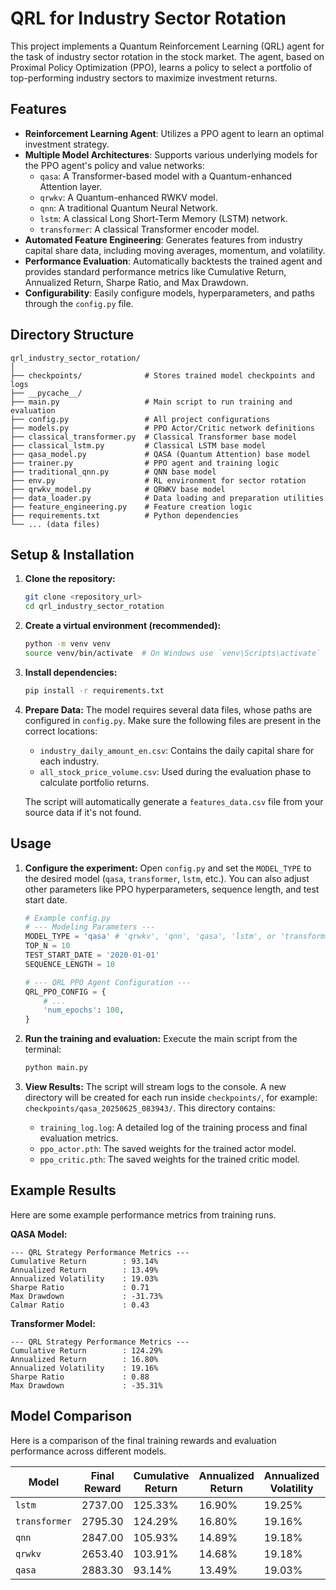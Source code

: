 # QRL for Industry Sector Rotation

This project implements a Quantum Reinforcement Learning (QRL) agent for the task of industry sector rotation in the stock market. The agent, based on Proximal Policy Optimization (PPO), learns a policy to select a portfolio of top-performing industry sectors to maximize investment returns.

## Features

- **Reinforcement Learning Agent**: Utilizes a PPO agent to learn an optimal investment strategy.
- **Multiple Model Architectures**: Supports various underlying models for the PPO agent's policy and value networks:
    - `qasa`: A Transformer-based model with a Quantum-enhanced Attention layer.
    - `qrwkv`: A Quantum-enhanced RWKV model.
    - `qnn`: A traditional Quantum Neural Network.
    - `lstm`: A classical Long Short-Term Memory (LSTM) network.
    - `transformer`: A classical Transformer encoder model.
- **Automated Feature Engineering**: Generates features from industry capital share data, including moving averages, momentum, and volatility.
- **Performance Evaluation**: Automatically backtests the trained agent and provides standard performance metrics like Cumulative Return, Annualized Return, Sharpe Ratio, and Max Drawdown.
- **Configurability**: Easily configure models, hyperparameters, and paths through the `config.py` file.

## Directory Structure

```
qrl_industry_sector_rotation/
│
├── checkpoints/              # Stores trained model checkpoints and logs
├── __pycache__/
├── main.py                   # Main script to run training and evaluation
├── config.py                 # All project configurations
├── models.py                 # PPO Actor/Critic network definitions
├── classical_transformer.py  # Classical Transformer base model
├── classical_lstm.py         # Classical LSTM base model
├── qasa_model.py             # QASA (Quantum Attention) base model
├── trainer.py                # PPO agent and training logic
├── traditional_qnn.py        # QNN base model
├── env.py                    # RL environment for sector rotation
├── qrwkv_model.py            # QRWKV base model
├── data_loader.py            # Data loading and preparation utilities
├── feature_engineering.py    # Feature creation logic
├── requirements.txt          # Python dependencies
└── ... (data files)
```

## Setup & Installation

1.  **Clone the repository:**
    ```bash
    git clone <repository_url>
    cd qrl_industry_sector_rotation
    ```

2.  **Create a virtual environment (recommended):**
    ```bash
    python -m venv venv
    source venv/bin/activate  # On Windows use `venv\Scripts\activate`
    ```

3.  **Install dependencies:**
    ```bash
    pip install -r requirements.txt
    ```

4.  **Prepare Data:**
    The model requires several data files, whose paths are configured in `config.py`. Make sure the following files are present in the correct locations:
    - `industry_daily_amount_en.csv`: Contains the daily capital share for each industry.
    - `all_stock_price_volume.csv`: Used during the evaluation phase to calculate portfolio returns.
    
    The script will automatically generate a `features_data.csv` file from your source data if it's not found.

## Usage

1.  **Configure the experiment:**
    Open `config.py` and set the `MODEL_TYPE` to the desired model (`qasa`, `transformer`, `lstm`, etc.). You can also adjust other parameters like PPO hyperparameters, sequence length, and test start date.

    ```python
    # Example config.py
    # --- Modeling Parameters ---
    MODEL_TYPE = 'qasa' # 'qrwkv', 'qnn', 'qasa', 'lstm', or 'transformer'
    TOP_N = 10
    TEST_START_DATE = '2020-01-01'
    SEQUENCE_LENGTH = 10
    
    # --- QRL PPO Agent Configuration ---
    QRL_PPO_CONFIG = {
        # ...
        'num_epochs': 100,
    }
    ```

2.  **Run the training and evaluation:**
    Execute the main script from the terminal:
    ```bash
    python main.py
    ```

3.  **View Results:**
    The script will stream logs to the console. A new directory will be created for each run inside `checkpoints/`, for example: `checkpoints/qasa_20250625_083943/`. This directory contains:
    - `training_log.log`: A detailed log of the training process and final evaluation metrics.
    - `ppo_actor.pth`: The saved weights for the trained actor model.
    - `ppo_critic.pth`: The saved weights for the trained critic model.

## Example Results

Here are some example performance metrics from training runs.

**QASA Model:**
```
--- QRL Strategy Performance Metrics ---
Cumulative Return        : 93.14%
Annualized Return        : 13.49%
Annualized Volatility    : 19.03%
Sharpe Ratio             : 0.71
Max Drawdown             : -31.73%
Calmar Ratio             : 0.43
```

**Transformer Model:**
```
--- QRL Strategy Performance Metrics ---
Cumulative Return        : 124.29%
Annualized Return        : 16.80%
Annualized Volatility    : 19.16%
Sharpe Ratio             : 0.88
Max Drawdown             : -35.31%
```

## Model Comparison

Here is a comparison of the final training rewards and evaluation performance across different models.

| Model       | Final Reward | Cumulative Return | Annualized Return | Annualized Volatility | Sharpe Ratio | Max Drawdown |
|-------------|--------------|-------------------|-------------------|-----------------------|--------------|--------------|
| `lstm`      | 2737.00      | 125.33%           | 16.90%            | 19.25%                | 0.88         | -31.98%      |
| `transformer` | 2795.30      | 124.29%           | 16.80%            | 19.16%                | 0.88         | -35.31%      |
| `qnn`       | 2847.00      | 105.93%           | 14.89%            | 19.18%                | 0.78         | -32.26%      |
| `qrwkv`     | 2653.40      | 103.91%           | 14.68%            | 19.18%                | 0.77         | -32.75%      |
| `qasa`      | 2883.30      | 93.14%            | 13.49%            | 19.03%                | 0.71         | -31.73%      | 